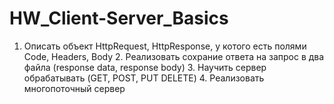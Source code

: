 # HW_Client-Server_Basics
1. Описать объект HttpRequest, HttpResponse, у котого есть полями Code, Headers, Body 2. Реализовать сохрание ответа на запрос в два файла (response data, response body) 3. Научить сервер обрабатывать (GET, POST, PUT DELETE) 4. Реализовать многопоточный сервер
